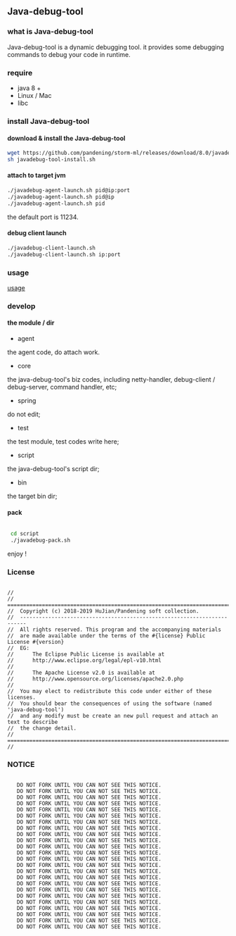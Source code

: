 ## Java-debug-tool

### what is Java-debug-tool

Java-debug-tool is a dynamic debugging tool. it provides some debugging commands to debug your code in runtime.

### require

* java 8 +
* Linux / Mac
* libc


### install Java-debug-tool

#### download & install the Java-debug-tool

```bash
wget https://github.com/pandening/storm-ml/releases/download/8.0/javadebug-tool-install.sh
sh javadebug-tool-install.sh
```

#### attach to target jvm

```bash
./javadebug-agent-launch.sh pid@ip:port 
./javadebug-agent-launch.sh pid@ip
./javadebug-agent-launch.sh pid
```
the default port is 11234.


#### debug client launch

```bash
./javadebug-client-launch.sh 
./javadebug-client-launch.sh ip:port
```

### usage

[usage](usage.md)

### develop

#### the module / dir

* agent

the agent code, do attach work.


* core

the java-debug-tool's biz codes, including netty-handler, debug-client / debug-server, command handler, etc;


* spring

do not edit;

* test

the test module, test codes write here;

* script

the java-debug-tool's script dir;

* bin

the target bin dir;


#### pack 

```bash
 
 cd script
 ./javadebug-pack.sh

```

enjoy !

### License

```text

//
//  ========================================================================
//  Copyright (c) 2018-2019 HuJian/Pandening soft collection.
//  ------------------------------------------------------------------------
//  All rights reserved. This program and the accompanying materials
//  are made available under the terms of the #{license} Public License #{version}
//  EG:
//      The Eclipse Public License is available at
//      http://www.eclipse.org/legal/epl-v10.html
//
//      The Apache License v2.0 is available at
//      http://www.opensource.org/licenses/apache2.0.php
//
//  You may elect to redistribute this code under either of these licenses.
//  You should bear the consequences of using the software (named 'java-debug-tool')
//  and any modify must be create an new pull request and attach an text to describe
//  the change detail.
//  ========================================================================
//

```

### NOTICE

```text

   DO NOT FORK UNTIL YOU CAN NOT SEE THIS NOTICE.
   DO NOT FORK UNTIL YOU CAN NOT SEE THIS NOTICE.
   DO NOT FORK UNTIL YOU CAN NOT SEE THIS NOTICE.
   DO NOT FORK UNTIL YOU CAN NOT SEE THIS NOTICE.
   DO NOT FORK UNTIL YOU CAN NOT SEE THIS NOTICE.
   DO NOT FORK UNTIL YOU CAN NOT SEE THIS NOTICE.
   DO NOT FORK UNTIL YOU CAN NOT SEE THIS NOTICE.
   DO NOT FORK UNTIL YOU CAN NOT SEE THIS NOTICE.
   DO NOT FORK UNTIL YOU CAN NOT SEE THIS NOTICE.
   DO NOT FORK UNTIL YOU CAN NOT SEE THIS NOTICE.
   DO NOT FORK UNTIL YOU CAN NOT SEE THIS NOTICE.
   DO NOT FORK UNTIL YOU CAN NOT SEE THIS NOTICE.
   DO NOT FORK UNTIL YOU CAN NOT SEE THIS NOTICE.
   DO NOT FORK UNTIL YOU CAN NOT SEE THIS NOTICE.
   DO NOT FORK UNTIL YOU CAN NOT SEE THIS NOTICE.
   DO NOT FORK UNTIL YOU CAN NOT SEE THIS NOTICE.
   DO NOT FORK UNTIL YOU CAN NOT SEE THIS NOTICE.
   DO NOT FORK UNTIL YOU CAN NOT SEE THIS NOTICE.
   DO NOT FORK UNTIL YOU CAN NOT SEE THIS NOTICE.
   DO NOT FORK UNTIL YOU CAN NOT SEE THIS NOTICE.
   DO NOT FORK UNTIL YOU CAN NOT SEE THIS NOTICE.
   DO NOT FORK UNTIL YOU CAN NOT SEE THIS NOTICE.
   DO NOT FORK UNTIL YOU CAN NOT SEE THIS NOTICE.
   DO NOT FORK UNTIL YOU CAN NOT SEE THIS NOTICE.
  
   
```